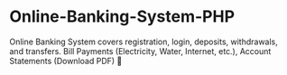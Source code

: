 # Online-Banking-System-PHP
 Online Banking System covers registration, login, deposits, withdrawals, and transfers. Bill Payments (Electricity, Water, Internet, etc.), Account Statements (Download PDF) 🚀
